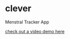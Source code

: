 # clever
Menstral Tracker App

[check out a video demo here](https://drive.google.com/file/d/1P8P3qyETsPxQjxA_fkcRQAjxKQ-jYSMK/view?usp=sharing)
